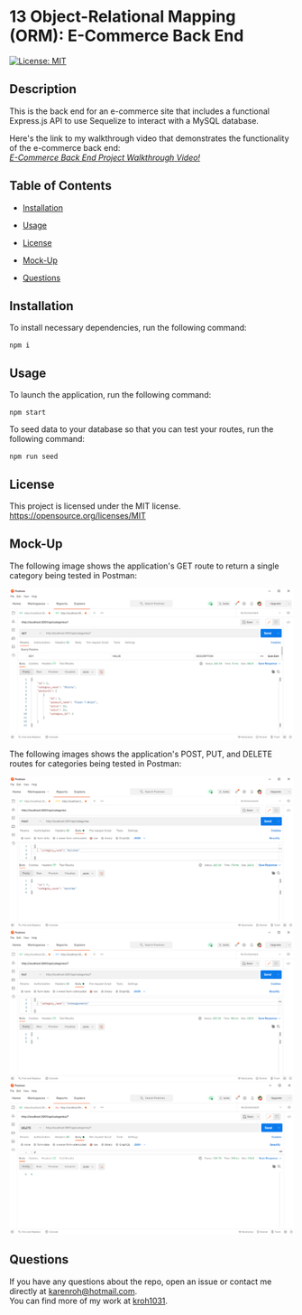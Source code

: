 # 13 Object-Relational Mapping (ORM): E-Commerce Back End

[![License: MIT](https://img.shields.io/badge/License-MIT-yellow.svg)](https://opensource.org/licenses/MIT)

## Description

This is the back end for an e-commerce site that includes a functional Express.js API to use Sequelize to interact with a MySQL database.

Here's the link to my walkthrough video that demonstrates the functionality of the e-commerce back end:  
[_E-Commerce Back End Project Walkthrough Video!_](https://drive.google.com/)

## Table of Contents

- [Installation](#installation)

- [Usage](#usage)

- [License](#license)

- [Mock-Up](#mock-up)

- [Questions](#questions)

## Installation

To install necessary dependencies, run the following command:

```
npm i
```

## Usage

To launch the application, run the following command:

```
npm start
```

To seed data to your database so that you can test your routes, run the following command:

```
npm run seed
```

## License

This project is licensed under the MIT license.  
https://opensource.org/licenses/MIT

## Mock-Up

The following image shows the application's GET route to return a single category being tested in Postman:

![In Postman, the user tests "GET Category by ID"](./assets/get-single-category.PNG)

The following images shows the application's POST, PUT, and DELETE routes for categories being tested in Postman:

![In Postman, the user tests "CREATE Category"](./assets/post-category.PNG)
![In Postman, the user tests "UPDATE Category"](./assets/put-category.PNG)
![In Postman, the user tests "DELETE Category by ID"](./assets/delete-category.PNG)

## Questions

If you have any questions about the repo, open an issue or contact me directly at karenroh@hotmail.com.  
You can find more of my work at [kroh1031](https://github.com/kroh1031).
